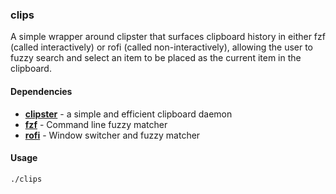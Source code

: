 ### clips

A simple wrapper around clipster that surfaces clipboard history in either fzf (called interactively) or rofi (called non-interactively), allowing the user to fuzzy search and select an item to be placed as the current item in the clipboard.

#### Dependencies

* **[clipster](https://github.com/mrichar1/clipster)** - a simple and efficient clipboard daemon
* **[fzf](https://github.com/junegunn/fzf)** - Command line fuzzy matcher
* **[rofi](https://github.com/DaveDavenport/rofi)** - Window switcher and fuzzy matcher

#### Usage

    ./clips
